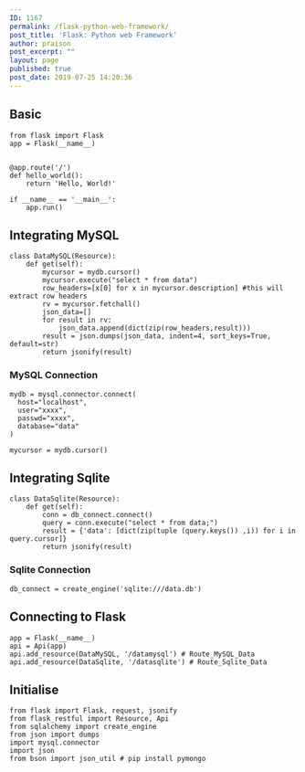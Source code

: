 ```yaml
---
ID: 1167
permalink: /flask-python-web-framework/
post_title: 'Flask: Python web Framework'
author: praison
post_excerpt: ""
layout: page
published: true
post_date: 2019-07-25 14:20:36
---
```

<!-- wp:heading -->
<h2>Basic</h2>
<!-- /wp:heading -->

<!-- wp:code -->
<pre class="wp-block-code"><code>from flask import Flask
app = Flask(__name__)


@app.route('/')
def hello_world():
    return 'Hello, World!'

if __name__ == '__main__':
    app.run()</code></pre>
<!-- /wp:code -->

<!-- wp:heading -->
<h2>Integrating MySQL</h2>
<!-- /wp:heading -->

<!-- wp:code -->
<pre class="wp-block-code"><code>class DataMySQL(Resource):
    def get(self):
        mycursor = mydb.cursor()
        mycursor.execute("select * from data")
        row_headers=[x[0] for x in mycursor.description] #this will extract row headers
        rv = mycursor.fetchall()
        json_data=[]
        for result in rv:
            json_data.append(dict(zip(row_headers,result)))        
        result = json.dumps(json_data, indent=4, sort_keys=True, default=str)
        return jsonify(result)</code></pre>
<!-- /wp:code -->

<!-- wp:heading {"level":3} -->
<h3>MySQL Connection</h3>
<!-- /wp:heading -->

<!-- wp:code -->
<pre class="wp-block-code"><code>mydb = mysql.connector.connect(
  host="localhost",
  user="xxxx",
  passwd="xxxx",
  database="data"
)

mycursor = mydb.cursor()</code></pre>
<!-- /wp:code -->

<!-- wp:heading -->
<h2>Integrating Sqlite</h2>
<!-- /wp:heading -->

<!-- wp:code -->
<pre class="wp-block-code"><code>class DataSqlite(Resource):
    def get(self):
        conn = db_connect.connect()
        query = conn.execute("select * from data;")
        result = {'data': [dict(zip(tuple (query.keys()) ,i)) for i in query.cursor]}
        return jsonify(result)</code></pre>
<!-- /wp:code -->

<!-- wp:heading {"level":3} -->
<h3>Sqlite Connection</h3>
<!-- /wp:heading -->

<!-- wp:code -->
<pre class="wp-block-code"><code>db_connect = create_engine('sqlite:///data.db')</code></pre>
<!-- /wp:code -->

<!-- wp:heading -->
<h2>Connecting to Flask</h2>
<!-- /wp:heading -->

<!-- wp:code -->
<pre class="wp-block-code"><code>app = Flask(__name__)
api = Api(app)
api.add_resource(DataMySQL, '/datamysql') # Route_MySQL_Data
api.add_resource(DataSqlite, '/datasqlite') # Route_Sqlite_Data</code></pre>
<!-- /wp:code -->

<!-- wp:heading -->
<h2>Initialise</h2>
<!-- /wp:heading -->

<!-- wp:code -->
<pre class="wp-block-code"><code>from flask import Flask, request, jsonify
from flask_restful import Resource, Api
from sqlalchemy import create_engine
from json import dumps
import mysql.connector
import json
from bson import json_util # pip install pymongo</code></pre>
<!-- /wp:code -->